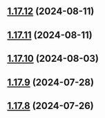 ## [1.17.12](https://github.com/hattaalfaritzy/hzy-ui/compare/v1.17.11...v1.17.12) (2024-08-11)



## [1.17.11](https://github.com/hattaalfaritzy/hzy-ui/compare/v1.17.10...v1.17.11) (2024-08-11)



## [1.17.10](https://github.com/hattaalfaritzy/hzy-ui/compare/v1.17.9...v1.17.10) (2024-08-03)



## [1.17.9](https://github.com/hattaalfaritzy/hzy-ui/compare/v1.17.8...v1.17.9) (2024-07-28)



## [1.17.8](https://github.com/hattaalfaritzy/hzy-ui/compare/v1.17.7...v1.17.8) (2024-07-26)



